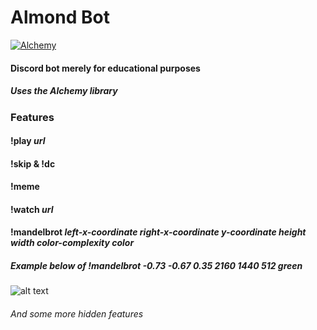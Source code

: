 # Almond Bot

[![Alchemy](https://img.shields.io/badge/alchemy-0.6.0-A56FBD.svg)](https://github.com/cronokirby/alchemy)

#### Discord bot merely for educational purposes

##### Uses the Alchemy library


### Features

#### !play *url*
#### !skip & !dc
#### !meme
#### !watch *url*
#### !mandelbrot *left-x-coordinate* *right-x-coordinate* *y-coordinate* *height* *width* *color-complexity* *color*
##### Example below of !mandelbrot -0.73 -0.67 0.35 2160 1440 512 green
![alt text](https://i.imgur.com/5CXFHWb.png)


###### And some more hidden features
